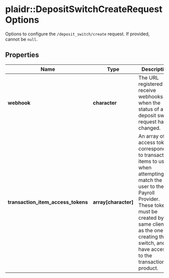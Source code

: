# plaidr::DepositSwitchCreateRequestOptions

Options to configure the `/deposit_switch/create` request. If provided, cannot be `null`.

## Properties
Name | Type | Description | Notes
------------ | ------------- | ------------- | -------------
**webhook** | **character** | The URL registered to receive webhooks when the status of a deposit switch request has changed.  | [optional] 
**transaction_item_access_tokens** | **array[character]** | An array of access tokens corresponding to transaction items to use when attempting to match the user to their Payroll Provider. These tokens must be created by the same client id as the one creating the switch, and have access to the transactions product. | [optional] 


